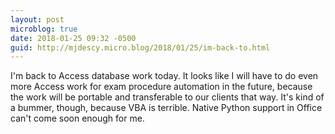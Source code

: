 ```yaml
---
layout: post
microblog: true
date: 2018-01-25 09:32 -0500
guid: http://mjdescy.micro.blog/2018/01/25/im-back-to.html
---
```

I'm back to Access database work today. It looks like I will have to do even more Access work for exam procedure automation in the future, because the work will be portable and transferable to our clients that way. It's kind of a bummer, though, because VBA is terrible.   Native Python support in Office can't come soon enough for me.
